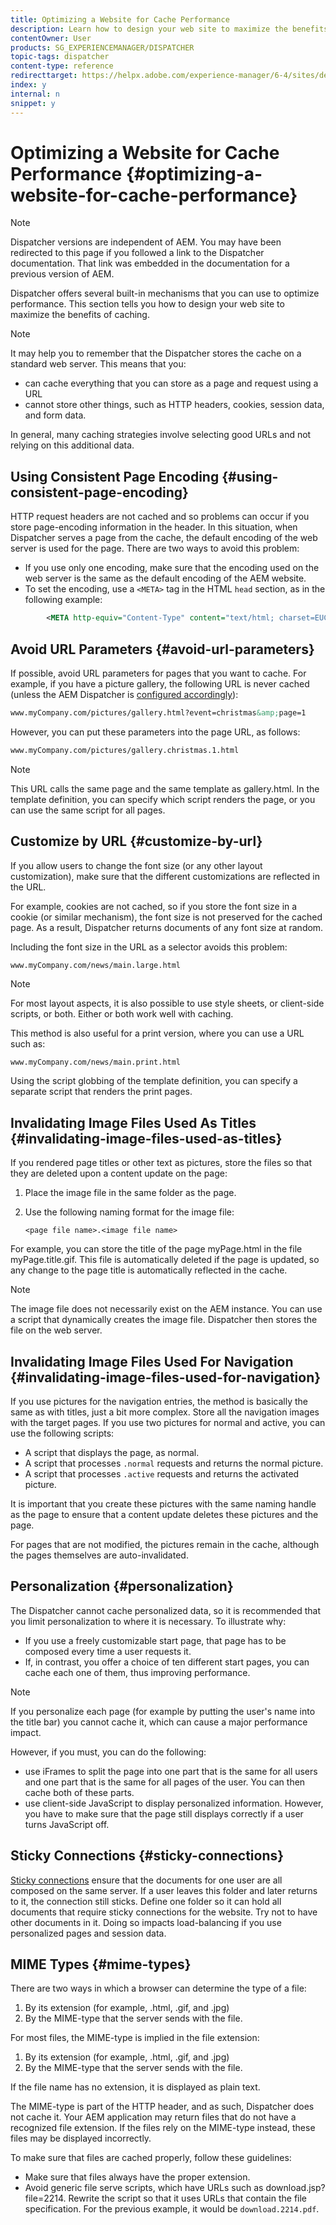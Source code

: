 ```yaml
---
title: Optimizing a Website for Cache Performance
description: Learn how to design your web site to maximize the benefits of caching.
contentOwner: User
products: SG_EXPERIENCEMANAGER/DISPATCHER
topic-tags: dispatcher
content-type: reference
redirecttarget: https://helpx.adobe.com/experience-manager/6-4/sites/deploying/using/configuring-performance.html
index: y
internal: n
snippet: y
---
```


# Optimizing a Website for Cache Performance {#optimizing-a-website-for-cache-performance}

<!-- 

Comment Type: remark
Last Modified By: Silviu Raiman (raiman)
Last Modified Date: 2017-10-25T04:13:34.919-0400

<p>This is a redirect to /experience-manager/6-2/sites/deploying/using/configuring-performance.html</p>

 -->

>[!NOTE]
>
>Dispatcher versions are independent of AEM. You may have been redirected to this page if you followed a link to the Dispatcher documentation. That link was embedded in the documentation for a previous version of AEM.

Dispatcher offers several built-in mechanisms that you can use to optimize performance. This section tells you how to design your web site to maximize the benefits of caching.

>[!NOTE]
>
>It may help you to remember that the Dispatcher stores the cache on a standard web server. This means that you:
>
>* can cache everything that you can store as a page and request using a URL
>* cannot store other things, such as HTTP headers, cookies, session data, and form data.
>
>In general, many caching strategies involve selecting good URLs and not relying on this additional data.

## Using Consistent Page Encoding {#using-consistent-page-encoding}

HTTP request headers are not cached and so problems can occur if you store page-encoding information in the header. In this situation, when Dispatcher serves a page from the cache, the default encoding of the web server is used for the page. There are two ways to avoid this problem:

* If you use only one encoding, make sure that the encoding used on the web server is the same as the default encoding of the AEM website.
* To set the encoding, use a `<META>` tag in the HTML `head` section, as in the following example:

```xml
        <META http-equiv="Content-Type" content="text/html; charset=EUC-JP">
```

## Avoid URL Parameters {#avoid-url-parameters}

If possible, avoid URL parameters for pages that you want to cache. For example, if you have a picture gallery, the following URL is never cached (unless the AEM Dispatcher is [configured accordingly](dispatcher-configuration.md#main-pars_title_24)):

```xml
www.myCompany.com/pictures/gallery.html?event=christmas&amp;page=1
```

However, you can put these parameters into the page URL, as follows: 

```xml
www.myCompany.com/pictures/gallery.christmas.1.html

```

>[!NOTE]
>
>This URL calls the same page and the same template as gallery.html. In the template definition, you can specify which script renders the page, or you can use the same script for all pages.

## Customize by URL {#customize-by-url}

If you allow users to change the font size (or any other layout customization), make sure that the different customizations are reflected in the URL.

For example, cookies are not cached, so if you store the font size in a cookie (or similar mechanism), the font size is not preserved for the cached page. As a result, Dispatcher returns documents of any font size at random.

Including the font size in the URL as a selector avoids this problem:

```xml
www.myCompany.com/news/main.large.html
```

>[!NOTE]
>
>For most layout aspects, it is also possible to use style sheets, or client-side scripts, or both. Either or both work well with caching.
>
>This method is also useful for a print version, where you can use a URL such as:
>
>`www.myCompany.com/news/main.print.html`
>
>Using the script globbing of the template definition, you can specify a separate script that renders the print pages.

## Invalidating Image Files Used As Titles {#invalidating-image-files-used-as-titles}

If you rendered page titles or other text as pictures, store the files so that they are deleted upon a content update on the page:

1. Place the image file in the same folder as the page.
1. Use the following naming format for the image file:  
  
   `<page file name>.<image file name>`

For example, you can store the title of the page myPage.html in the file myPage.title.gif. This file is automatically deleted if the page is updated, so any change to the page title is automatically reflected in the cache.

>[!NOTE]
>
>The image file does not necessarily exist on the AEM instance. You can use a script that dynamically creates the image file. Dispatcher then stores the file on the web server.

## Invalidating Image Files Used For Navigation {#invalidating-image-files-used-for-navigation}

If you use pictures for the navigation entries, the method is basically the same as with titles, just a bit more complex. Store all the navigation images with the target pages. If you use two pictures for normal and active, you can use the following scripts:

* A script that displays the page, as normal.
* A script that processes `.normal` requests and returns the normal picture.
* A script that processes `.active` requests and returns the activated picture.

It is important that you create these pictures with the same naming handle as the page to ensure that a content update deletes these pictures and the page.

For pages that are not modified, the pictures remain in the cache, although the pages themselves are auto-invalidated.

## Personalization {#personalization}

The Dispatcher cannot cache personalized data, so it is recommended that you limit personalization to where it is necessary. To illustrate why:

* If you use a freely customizable start page, that page has to be composed every time a user requests it.
* If, in contrast, you offer a choice of ten different start pages, you can cache each one of them, thus improving performance.

>[!NOTE]
>
>If you personalize each page (for example by putting the user's name into the title bar) you cannot cache it, which can cause a major performance impact.
>
>However, if you must, you can do the following:
>
>* use iFrames to split the page into one part that is the same for all users and one part that is the same for all pages of the user. You can then cache both of these parts.
>* use client-side JavaScript to display personalized information. However, you have to make sure that the page still displays correctly if a user turns JavaScript off.
>

## Sticky Connections {#sticky-connections}

[Sticky connections](dispatcher.md#TheBenefitsofLoadBalancing) ensure that the documents for one user are all composed on the same server. If a user leaves this folder and later returns to it, the connection still sticks. Define one folder so it can hold all documents that require sticky connections for the website. Try not to have other documents in it. Doing so impacts load-balancing if you use personalized pages and session data.

## MIME Types {#mime-types}

There are two ways in which a browser can determine the type of a file:

1. By its extension (for example, .html, .gif, and .jpg)
1. By the MIME-type that the server sends with the file.

For most files, the MIME-type is implied in the file extension:

1. By its extension (for example, .html, .gif, and .jpg)
1. By the MIME-type that the server sends with the file.

If the file name has no extension, it is displayed as plain text.

The MIME-type is part of the HTTP header, and as such, Dispatcher does not cache it. Your AEM application may return files that do not have a recognized file extension. If the files rely on the MIME-type instead, these files may be displayed incorrectly.

To make sure that files are cached properly, follow these guidelines:

* Make sure that files always have the proper extension.
* Avoid generic file serve scripts, which have URLs such as download.jsp?file=2214. Rewrite the script so that it uses URLs that contain the file specification. For the previous example, it would be `download.2214.pdf`.

